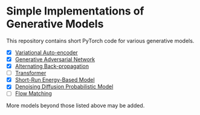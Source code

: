 # Simple Implementations of Generative Models

This repository contains short PyTorch code for various generative models.

- [x] [Variational Auto-encoder](https://arxiv.org/abs/1312.6114)
- [x] [Generative Adversarial Network](https://arxiv.org/abs/1406.2661)
- [x] [Alternating Back-propagation](https://arxiv.org/abs/1606.08571)
- [ ] [Transformer](https://arxiv.org/abs/1706.03762)
- [x] [Short-Run Energy-Based Model](https://arxiv.org/abs/1904.09770)
- [x] [Denoising Diffusion Probabilistic Model](https://arxiv.org/abs/2006.11239)
- [ ] [Flow Matching](https://arxiv.org/abs/2210.02747)

 More models beyond those listed above may be added.
